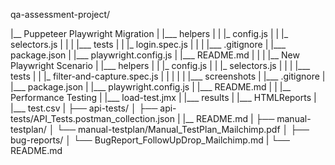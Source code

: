 qa-assessment-project/

|__  Puppeteer Playwright Migration
|  |___ helpers
|  |    |_ config.js
|  |    |_ selectors.js
|  |
|  |___ tests
|  |    |_ login.spec.js 
|  |
|  |___ .gitignore
|  |___ package.json
|  |___ playwright.config.js
|  |___ README.md
|
|
|
|__ New Playwright Scenario
|  |___ helpers
|  |    |_ config.js
|  |    |_ selectors.js
|  |
|  |___ tests
|  |    |_ filter-and-capture.spec.js 
|  |
|  |
|  |___ screenshots
|  |___ .gitignore
|  |___ package.json
|  |___ playwright.config.js
|  |___ README.md
|
|
|__ Performance Testing
|   |___ load-test.jmx
|   |___ results
|   |___ HTMLReports
|   |___ test.csv
|
├── api-tests/
│   ├── api-tests/API_Tests.postman_collection.json
|   |__ README.md
|
├── manual-testplan/
│   └── manual-testplan/Manual_TestPlan_Mailchimp.pdf
│
├── bug-reports/
│   └── BugReport_FollowUpDrop_Mailchimp.md
|
└── README.md
